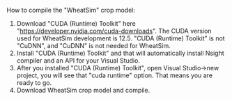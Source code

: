 How to compile the "WheatSim" crop model:
1. Download "CUDA (Runtime) Toolkit" here "https://developer.nvidia.com/cuda-downloads". The CUDA version used for WheatSim development is 12.5. "CUDA (Runtime) Toolkit" is not "CuDNN", and "CuDNN" is not needed for WheatSim.
2. Install "CUDA (Runtime) Toolkit" and that will automatically install Nsight compiler and an API for your Visual Studio.
3. After you installed "CUDA (Runtime) Toolkit", open Visual Studio->new project, you will see that "cuda runtime" option. That means you are ready to go.
4. Download WheatSim crop model and compile.